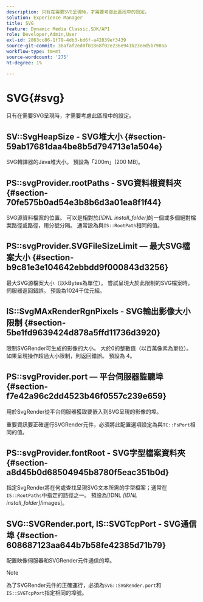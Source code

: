 ```yaml
---
description: 只有在需要SVG呈現時，才需要考慮此區段中的設定。
solution: Experience Manager
title: SVG
feature: Dynamic Media Classic,SDK/API
role: Developer,Admin,User
exl-id: 2863cc86-1f79-4db3-bd6f-a42839ef3439
source-git-commit: 38afaf2ed0f01868f02e236e941b23eed5b790aa
workflow-type: tm+mt
source-wordcount: '275'
ht-degree: 1%

---
```


# SVG{#svg}

只有在需要SVG呈現時，才需要考慮此區段中的設定。

## SV::SvgHeapSize - SVG堆大小 {#section-59ab17681daa4be8b5d794713e1a504e}

SVG轉譯器的Java堆大小。 預設為「200m」(200 MB)。

## PS::svgProvider.rootPaths - SVG資料根資料夾 {#section-70fe575b0ad54e3b8b6d3a01ea8f1f44}

SVG源資料檔案的位置。 可以是相對於&#x200B;*[!DNL install_folder]*&#x200B;的一個或多個絕對檔案路徑或路徑，用分號分隔。 通常設為與`IS::RootPath`相同的值。

## PS::svgProvider.SVGFileSizeLimit — 最大SVG檔案大小 {#section-b9c81e3e104642ebbdd9f000843d3256}

最大SVG源檔案大小（以kBytes為單位）。 嘗試呈現大於此限制的SVG檔案時，伺服器返回錯誤。 預設為1024千位元組。

## IS::SvgMAxRenderRgnPixels - SVG輸出影像大小限制 {#section-5be1fd9639424d878a5ffd11736d3920}

限制SVGRender可生成的影像的大小。 大於0的整數值（以百萬像素為單位）。 如果呈現操作超過大小限制，則返回錯誤。 預設為 4。

## PS::svgProvider.port — 平台伺服器監聽埠 {#section-f7e42a96c2dd4523b46f0557c239e659}

用於SvgRender從平台伺服器獲取要嵌入到SVG呈現的影像的埠。

重要資訊要正確運行SVGRender元件，必須將此配置選項設定為與`TC::PsPort`相同的值。

## PS::svgProvider.fontRoot - SVG字型檔案資料夾 {#section-a8d45b0d68504945b8780f5eac351b0d}

指定SvgRender將在何處查找呈現SVG文本所需的字型檔案；通常在`IS::RootPaths`中指定的路徑之一。 預設為[!DNL *[!DNL install_folder]*/images]。

## SVG::SVGRender.port, IS::SVGTcpPort - SVG通信埠 {#section-608687123aa644b7b58fe42385d71b79}

配置映像伺服器和SVGRender元件通信的埠。

>[!NOTE]
>
>為了SVGRender元件的正確運行，必須為`SVG::SVGRender.port`和`IS::SVGTcpPort`指定相同的埠號。
